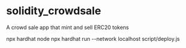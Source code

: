 # solidity_crowdsale
A crowd sale app that mint and sell ERC20 tokens

npx hardhat node
npx hardhat run --network localhost script/deploy.js
